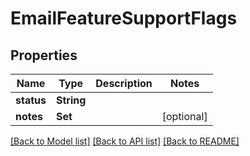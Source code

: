 # EmailFeatureSupportFlags

## Properties
Name | Type | Description | Notes
------------ | ------------- | ------------- | -------------
**status** | **String** |  | 
**notes** | **Set<String>** |  | [optional] 

[[Back to Model list]](../README#documentation-for-models) [[Back to API list]](../README#documentation-for-api-endpoints) [[Back to README]](../README)


